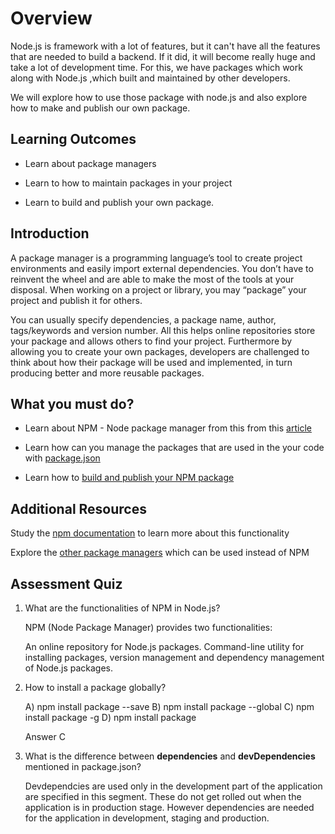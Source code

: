 
  

# Overview

  

Node.js is framework with a lot of features, but it can't have all the features that are needed to build a backend. If it did, it will become really huge and take a lot of development time. For this, we have packages which work along with Node.js ,which built and maintained by other developers.

We will explore how to use those package with node.js and also explore how to make and publish our own package.

  

## Learning Outcomes

  

- Learn about package managers

- Learn to how to maintain packages in your project

- Learn to build and publish your own package.

  

## Introduction

  

A package manager is a programming language’s tool to create project environments and easily import external dependencies. You don’t have to reinvent the wheel and are able to make the most of the tools at your disposal. When working on a project or library, you may “package” your project and publish it for others.

You can usually specify dependencies, a package name, author, tags/keywords and version number. All this helps online repositories store your package and allows others to find your project. Furthermore by allowing you to create your own packages, developers are challenged to think about how their package will be used and implemented, in turn producing better and more reusable packages.

  

## What you must do?

  

- Learn about NPM - Node package manager from this from this [article](https://www.geeksforgeeks.org/node-js-npm-node-package-manager/)

- Learn how can you manage the packages that are used in the your code with [package.json](https://www.geeksforgeeks.org/node-js-package-json/?ref=rp)

- Learn how to [build and publish your NPM package](https://medium.com/the-andela-way/build-and-publish-your-first-npm-package-a4daf0e2431)

  
  

## Additional Resources

  

Study the [npm documentation](https://docs.npmjs.com/cli-documentation/) to learn more about this functionality

Explore the [other package managers](https://medium.com/maestral-solutions/alternative-package-managers-for-node-js-f52805b98064) which can be used instead of NPM

## Assessment Quiz
  

1. What are the functionalities of NPM in Node.js?

	NPM (Node Package Manager) provides two functionalities:

	An online repository for Node.js packages.
	Command-line utility for installing packages, version management and dependency management of Node.js packages.

2. How to install a package globally?

	A) npm install package --save
	B) npm install package --global
	C) npm install package -g
	D) npm install package

	Answer C
3. What is the difference between **dependencies** and **devDependencies** mentioned in package.json?

	Devdependcies are used only in the development part of the application are specified in this segment. These do not get rolled out when the application is in production stage. However dependencies are needed for the application in development, staging and production.